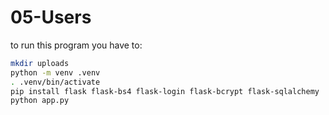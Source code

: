 # 05-Users

to run this program you have to: 
```sh
mkdir uploads
python -m venv .venv
. .venv/bin/activate
pip install flask flask-bs4 flask-login flask-bcrypt flask-sqlalchemy
python app.py
```
